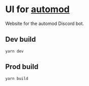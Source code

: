 # UI for [automod](https://github.com/Streamer272/automod)

Website for the automod Discord bot.

## Dev build

```
yarn dev
```

## Prod build
```
yarn build
```
